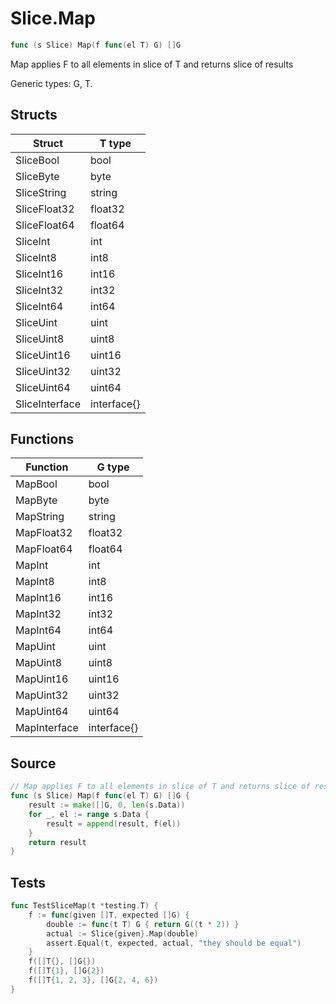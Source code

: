 # Slice.Map

```go
func (s Slice) Map(f func(el T) G) []G
```

Map applies F to all elements in slice of T and returns slice of results

Generic types: G, T.

## Structs

| Struct | T type |
| ------ | ------ |
| SliceBool | bool |
| SliceByte | byte |
| SliceString | string |
| SliceFloat32 | float32 |
| SliceFloat64 | float64 |
| SliceInt | int |
| SliceInt8 | int8 |
| SliceInt16 | int16 |
| SliceInt32 | int32 |
| SliceInt64 | int64 |
| SliceUint | uint |
| SliceUint8 | uint8 |
| SliceUint16 | uint16 |
| SliceUint32 | uint32 |
| SliceUint64 | uint64 |
| SliceInterface | interface{} |

## Functions

| Function | G type |
| -------- | ------ |
| MapBool | bool |
| MapByte | byte |
| MapString | string |
| MapFloat32 | float32 |
| MapFloat64 | float64 |
| MapInt | int |
| MapInt8 | int8 |
| MapInt16 | int16 |
| MapInt32 | int32 |
| MapInt64 | int64 |
| MapUint | uint |
| MapUint8 | uint8 |
| MapUint16 | uint16 |
| MapUint32 | uint32 |
| MapUint64 | uint64 |
| MapInterface | interface{} |

## Source

```go
// Map applies F to all elements in slice of T and returns slice of results
func (s Slice) Map(f func(el T) G) []G {
	result := make([]G, 0, len(s.Data))
	for _, el := range s.Data {
		result = append(result, f(el))
	}
	return result
}
```

## Tests

```go
func TestSliceMap(t *testing.T) {
	f := func(given []T, expected []G) {
		double := func(t T) G { return G((t * 2)) }
		actual := Slice{given}.Map(double)
		assert.Equal(t, expected, actual, "they should be equal")
	}
	f([]T{}, []G{})
	f([]T{1}, []G{2})
	f([]T{1, 2, 3}, []G{2, 4, 6})
}
```